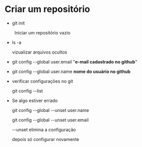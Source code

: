 # Criar um repositório

- git init

        Iniciar um repositório vazio

- ls -a
  
  vizualizar arquivos ocultos

- git config --global user.email "**e-mail cadastrado no github**"

- git config --global user.name **nome do usuário no github**

- verificar configurações no git
  
  git config --list

- Se algo estiver errado
  
  git config --global --unset user.name
  
  git config --global --unset user.email
  
  --unset elimina a configuração
  
  depois só configurar novamente


